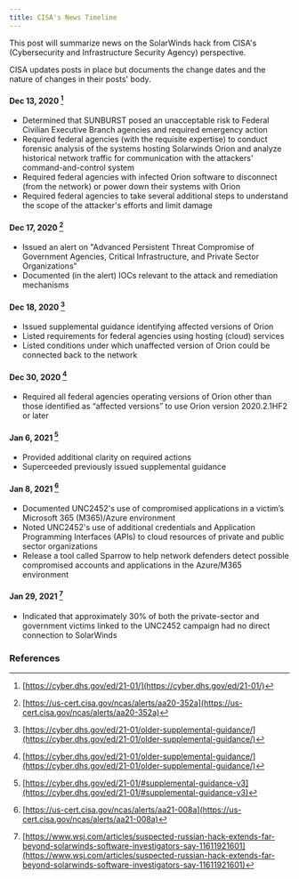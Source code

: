 ```yaml
---
title: CISA's News Timeline
---
```

This post will summarize news on the SolarWinds hack from CISA's (Cybersecurity and Infrastructure Security Agency) perspective.

CISA updates posts in place but documents the change dates and the nature of changes in their posts' body.

#### Dec 13, 2020 [^cisa20201213]
* Determined that SUNBURST posed an unacceptable risk to Federal Civilian Executive Branch agencies and required emergency action
* Required federal agencies (with the requisite expertise) to conduct forensic analysis of the systems hosting Solarwinds Orion and analyze historical network traffic for communication with the attackers' command-and-control system
* Required federal agencies with infected Orion software to disconnect (from the network) or power down their systems with Orion
* Required federal agencies to take several additional steps to understand the scope of the attacker's efforts and limit damage

#### Dec 17, 2020 [^cisa20201217]
* Issued an alert on "Advanced Persistent Threat Compromise of Government Agencies, Critical Infrastructure, and Private Sector Organizations"
* Documented (in the alert) IOCs relevant to the attack and remediation mechanisms

#### Dec 18, 2020 [^cisa20201218]
* Issued supplemental guidance identifying affected versions of Orion
* Listed requirements for federal agencies using hosting (cloud) services
* Listed conditions under which unaffected version of Orion could be connected back to the network

#### Dec 30, 2020 [^cisa20201218]
* Required all federal agencies operating versions of Orion other than those identified as “affected versions” to use Orion version 2020.2.1HF2 or later

#### Jan 6, 2021 [^cisa20210106]
* Provided additional clarity on required actions
* Superceeded previously issued supplemental guidance

#### Jan 8, 2021 [^cisa20210108]
* Documented UNC2452's use of compromised applications in a victim’s Microsoft 365 (M365)/Azure environment
* Noted UNC2452's use of additional credentials and Application Programming Interfaces (APIs) to cloud resources of private and public sector organizations
* Release a tool called Sparrow to help network defenders detect possible compromised accounts and applications in the Azure/M365 environment

#### Jan 29, 2021 [^wsj20210129]
* Indicated that approximately 30% of both the private-sector and government victims linked to the UNC2452 campaign had no direct connection to SolarWinds


### References
[^cisa20201213]: [https://cyber.dhs.gov/ed/21-01/](https://cyber.dhs.gov/ed/21-01/)
[^cisa20201217]: [https://us-cert.cisa.gov/ncas/alerts/aa20-352a](https://us-cert.cisa.gov/ncas/alerts/aa20-352a)
[^cisa20201218]: [https://cyber.dhs.gov/ed/21-01/older-supplemental-guidance/](https://cyber.dhs.gov/ed/21-01/older-supplemental-guidance/)
[^cisa20210106]: [https://cyber.dhs.gov/ed/21-01/#supplemental-guidance-v3](https://cyber.dhs.gov/ed/21-01/#supplemental-guidance-v3)
[^cisa20210108]: [https://us-cert.cisa.gov/ncas/alerts/aa21-008a](https://us-cert.cisa.gov/ncas/alerts/aa21-008a)

[^wsj20210129]: [https://www.wsj.com/articles/suspected-russian-hack-extends-far-beyond-solarwinds-software-investigators-say-11611921601](https://www.wsj.com/articles/suspected-russian-hack-extends-far-beyond-solarwinds-software-investigators-say-11611921601)
